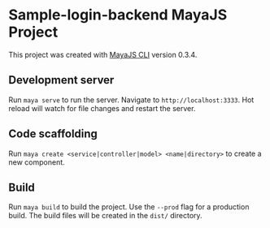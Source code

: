 # Sample-login-backend MayaJS Project

This project was created with [MayaJS CLI](https://github.com/mayajs/cli) version 0.3.4.

## Development server

Run `maya serve` to run the server. Navigate to `http://localhost:3333`. Hot reload will watch for file changes and restart the server.

## Code scaffolding

Run `maya create <service|controller|model> <name|directory>` to create a new component.

## Build

Run `maya build` to build the project. Use the `--prod` flag for a production build. The build files will be created in the `dist/` directory.